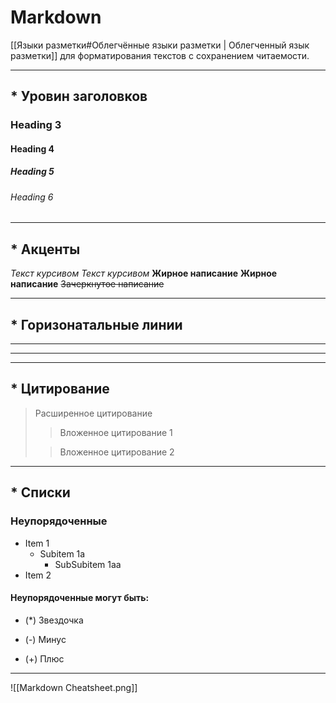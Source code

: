 # Markdown

[[Языки разметки#Облегчённые языки разметки | Облегченный язык разметки]] для форматирования текстов с сохранением
читаемости.

---

## * Уровин заголовков

### Heading 3

#### Heading 4

##### Heading 5

###### Heading 6
---

## * Акценты

*Текст курсивом*
_Текст курсивом_
**Жирное написание**
__Жирное написание__
~~Зачеркнутое написание~~

---

## * Горизонатальные линии

*** 
___
---

## * Цитирование

> Расширенное цитирование
>> Вложенное цитирование 1
>
>> Вложенное цитирование 2
---

## * Списки

### Неупорядоченные
* Item 1
  * Subitem 1a
    * SubSubitem 1aa
* Item 2
#### Неупорядоченные могут быть:
* (*) Звездочка
- (-) Минус
+ (+) Плюс
---

![[Markdown Cheatsheet.png]]
	